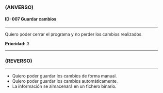 ### **(ANVERSO)**

#### **ID:** 007 **Guardar cambios**

---

Quiero poder cerrar el programa y no perder los cambios realizados.

**Prioridad:** 3

---

### **(REVERSO)**

---

+ Quiero poder guardar los cambios de forma manual.
+ Quiero poder guardar los cambios automáticamente.
+ La información se almacenará en un fichero binario.
